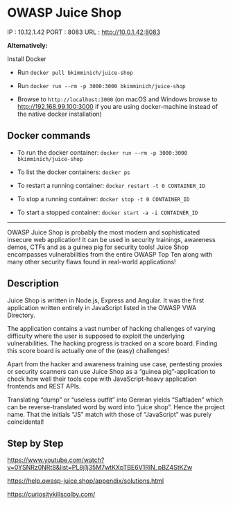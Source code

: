 # OWASP Juice Shop
IP : 10.12.1.42
PORT : 8083
URL : http://10.0.1.42:8083

**Alternatively:**

Install Docker

- Run `docker pull bkimminich/juice-shop`

- Run `docker run --rm -p 3000:3000 bkimminich/juice-shop`

- Browse to `http://localhost:3000` (on macOS and Windows browse to http://192.168.99.100:3000 if you are using docker-machine instead of the native docker installation)

## Docker commands

- To run the docker container: `docker run --rm -p 3000:3000 bkimminich/juice-shop`

- To list the docker containers: `docker ps`

- To restart a running container: `docker restart -t 0 CONTAINER_ID`

- To stop a running container: `docker stop -t 0 CONTAINER_ID`

- To start a stopped container: `docker start -a -i CONTAINER_ID`

----

OWASP Juice Shop is probably the most modern and sophisticated insecure web application! It can be used in security trainings, awareness demos, CTFs and as a guinea pig for security tools! Juice Shop encompasses vulnerabilities from the entire OWASP Top Ten along with many other security flaws found in real-world applications!

## Description
Juice Shop is written in Node.js, Express and Angular. It was the first application written entirely in JavaScript listed in the OWASP VWA Directory.

The application contains a vast number of hacking challenges of varying difficulty where the user is supposed to exploit the underlying vulnerabilities. The hacking progress is tracked on a score board. Finding this score board is actually one of the (easy) challenges!

Apart from the hacker and awareness training use case, pentesting proxies or security scanners can use Juice Shop as a “guinea pig”-application to check how well their tools cope with JavaScript-heavy application frontends and REST APIs.

Translating “dump” or “useless outfit” into German yields “Saftladen” which can be reverse-translated word by word into “juice shop”. Hence the project name. That the initials “JS” match with those of “JavaScript” was purely coincidental!

## Step by Step

https://www.youtube.com/watch?v=0YSNRz0NRt8&list=PL8j1j35M7wtKXpTBE6V1RlN_pBZ4StKZw

https://help.owasp-juice.shop/appendix/solutions.html

https://curiositykillscolby.com/


